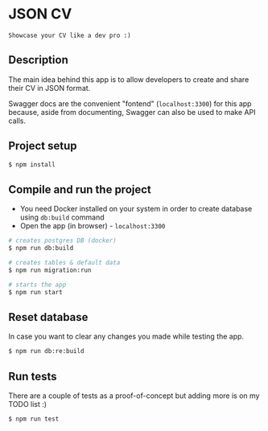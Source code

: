 # JSON CV
`Showcase your CV like a dev pro :)`

## Description

  The main idea behind this app is to allow developers to create and share their CV in JSON format.

  Swagger docs are the convenient "fontend" (`localhost:3300`) for this app because, aside from documenting, Swagger can also be used to make API calls. 

## Project setup

```bash
$ npm install
```

## Compile and run the project

- You need Docker installed on your system in order to create database using `db:build` command
- Open the app (in browser) - `localhost:3300`

```bash
# creates postgres DB (docker)
$ npm run db:build

# creates tables & default data
$ npm run migration:run

# starts the app
$ npm run start
```

## Reset database

In case you want to clear any changes you made while testing the app.

```bash
$ npm run db:re:build
```

## Run tests

There are a couple of tests as a proof-of-concept but adding more is on my TODO list :)

```bash
$ npm run test
```